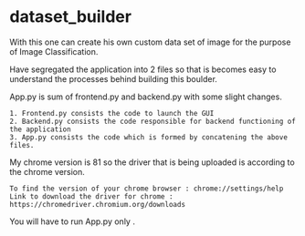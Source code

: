 # dataset_builder
With this one can create his own custom data set of image for the purpose of Image Classification.

Have segregated the application into 2 files so that is becomes easy to understand the processes behind building this boulder.


App.py is sum of frontend.py and backend.py with some slight changes.

    1. Frontend.py consists the code to launch the GUI
    2. Backend.py consists the code responsible for backend functioning of the application
    3. App.py consists the code which is formed by concatening the above files.
    
 
My chrome version is 81 so the driver that is being uploaded is according to the chrome version.

    To find the version of your chrome browser : chrome://settings/help
    Link to download the driver for chrome : https://chromedriver.chromium.org/downloads

You will have to run App.py only .  
